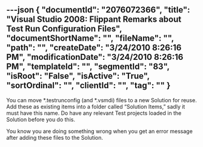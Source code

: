 ---json
{
  "documentId": "2076072366",
  "title": "Visual Studio 2008: Flippant Remarks about Test Run Configuration Files",
  "documentShortName": "",
  "fileName": "",
  "path": "",
  "createDate": "3/24/2010 8:26:16 PM",
  "modificationDate": "3/24/2010 8:26:16 PM",
  "templateId": "",
  "segmentId": "83",
  "isRoot": "False",
  "isActive": "True",
  "sortOrdinal": "",
  "clientId": "",
  "tag": ""
}
---

You can move *.testrunconfig (and *.vsmdi) files to a new Solution for reuse. Add these as existing items into a folder called “Solution Items,” sadly it must have this name. Do have any relevant Test projects loaded in the Solution before you do this.

You know you are doing something wrong when you get an error message after adding these files to the Solution.

